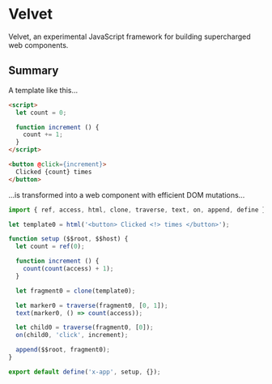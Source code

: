 # Velvet

Velvet, an experimental JavaScript framework for building supercharged web components.

## Summary

A template like this...

```html
<script>
  let count = 0;

  function increment () {
    count += 1;
  }
</script>

<button @click={increment}>
  Clicked {count} times
</button>
```

...is transformed into a web component with efficient DOM mutations...

```js
import { ref, access, html, clone, traverse, text, on, append, define } from '@intrnl/velvet/internal';

let template0 = html('<button> Clicked <!> times </button>');

function setup ($$root, $$host) {
  let count = ref(0);

  function increment () {
    count(count(access) + 1);
  }

  let fragment0 = clone(template0);

  let marker0 = traverse(fragment0, [0, 1]);
  text(marker0, () => count(access));

  let child0 = traverse(fragment0, [0]);
  on(child0, 'click', increment);

  append($$root, fragment0);
}

export default define('x-app', setup, {});
```
